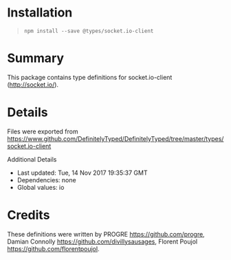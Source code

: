 # Installation
> `npm install --save @types/socket.io-client`

# Summary
This package contains type definitions for socket.io-client (http://socket.io/).

# Details
Files were exported from https://www.github.com/DefinitelyTyped/DefinitelyTyped/tree/master/types/socket.io-client

Additional Details
 * Last updated: Tue, 14 Nov 2017 19:35:37 GMT
 * Dependencies: none
 * Global values: io

# Credits
These definitions were written by PROGRE <https://github.com/progre>, Damian Connolly <https://github.com/divillysausages>, Florent Poujol <https://github.com/florentpoujol>.
